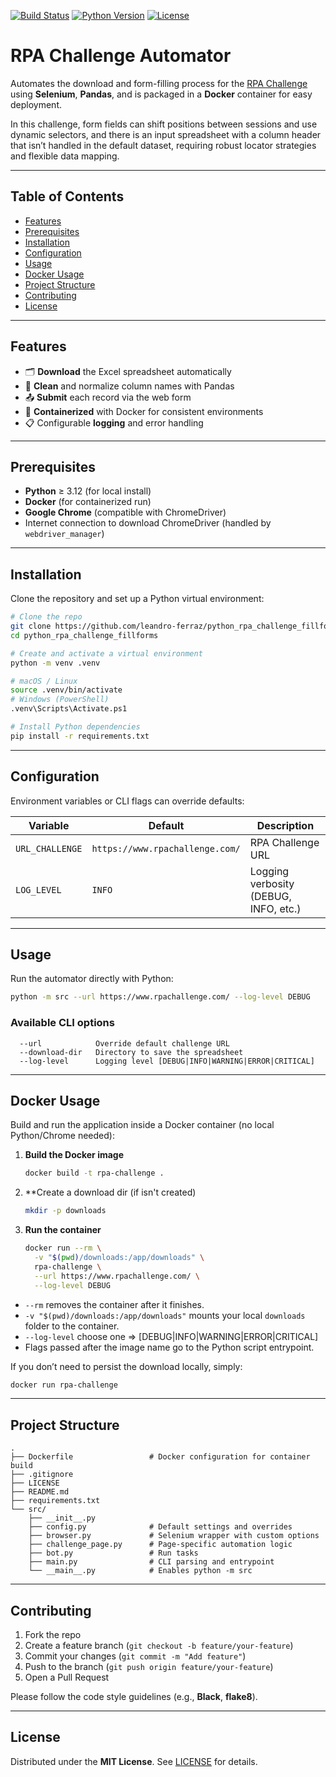 [![Build Status](https://img.shields.io/github/actions/workflow/status/leandro-ferraz/python_rpa_challenge_fillforms/ci.yml?branch=main)](https://github.com/leandro-ferraz/python_rpa_challenge_fillforms/actions)
[![Python Version](https://img.shields.io/badge/python-%3E%3D3.12-blue)](https://www.python.org/)
[![License](https://img.shields.io/github/license/leandro-ferraz/python_rpa_challenge_fillforms)](https://github.com/leandro-ferraz/python_rpa_challenge_fillforms/blob/main/LICENSE)

# RPA Challenge Automator

Automates the download and form-filling process for the [RPA Challenge](https://www.rpachallenge.com/) using **Selenium**, **Pandas**, and is packaged in a **Docker** container for easy deployment.

In this challenge, form fields can shift positions between sessions and use dynamic selectors, and there is an input spreadsheet with a column header that isn’t handled in the default dataset, requiring robust locator strategies and flexible data mapping.

---

## Table of Contents

- [Features](#features)
- [Prerequisites](#prerequisites)
- [Installation](#installation)
- [Configuration](#configuration)
- [Usage](#usage)
- [Docker Usage](#docker-usage)
- [Project Structure](#project-structure)
- [Contributing](#contributing)
- [License](#license)

---

## Features

- 🗂️ **Download** the Excel spreadsheet automatically
- 🔄 **Clean** and normalize column names with Pandas
- 📤 **Submit** each record via the web form
- 🐳 **Containerized** with Docker for consistent environments
- 📋 Configurable **logging** and error handling

---

## Prerequisites

- **Python** ≥ 3.12 (for local install)
- **Docker** (for containerized run)
- **Google Chrome** (compatible with ChromeDriver)
- Internet connection to download ChromeDriver (handled by `webdriver_manager`)

---

## Installation

Clone the repository and set up a Python virtual environment:

```bash
# Clone the repo
git clone https://github.com/leandro-ferraz/python_rpa_challenge_fillforms.git
cd python_rpa_challenge_fillforms

# Create and activate a virtual environment
python -m venv .venv

# macOS / Linux
source .venv/bin/activate
# Windows (PowerShell)
.venv\Scripts\Activate.ps1

# Install Python dependencies
pip install -r requirements.txt
```

---

## Configuration

Environment variables or CLI flags can override defaults:

| Variable        | Default                         | Description                           |
| --------------- | ------------------------------- | ------------------------------------- |
| `URL_CHALLENGE` | `https://www.rpachallenge.com/` | RPA Challenge URL                     |
| `LOG_LEVEL`     | `INFO`                          | Logging verbosity (DEBUG, INFO, etc.) |

---

## Usage

Run the automator directly with Python:

```bash
python -m src --url https://www.rpachallenge.com/ --log-level DEBUG
```

### Available CLI options

```text
  --url            Override default challenge URL  
  --download-dir   Directory to save the spreadsheet  
  --log-level      Logging level [DEBUG|INFO|WARNING|ERROR|CRITICAL]  
```

---

## Docker Usage

Build and run the application inside a Docker container (no local Python/Chrome needed):

1. **Build the Docker image**
   ```bash
   docker build -t rpa-challenge .
   ```
2. **Create a download dir (if isn't created)
   ```bash
   mkdir -p downloads
   ```

2. **Run the container**
   ```bash
   docker run --rm \
     -v "$(pwd)/downloads:/app/downloads" \
     rpa-challenge \
     --url https://www.rpachallenge.com/ \
     --log-level DEBUG
   ```

- `--rm` removes the container after it finishes.  
- `-v "$(pwd)/downloads:/app/downloads"` mounts your local `downloads` folder to the container.  
- `--log-level` choose one => [DEBUG|INFO|WARNING|ERROR|CRITICAL] 
- Flags passed after the image name go to the Python script entrypoint.

If you don’t need to persist the download locally, simply:

```bash
docker run rpa-challenge
```

---

## Project Structure

```
.
├── Dockerfile                 # Docker configuration for container build
├── .gitignore
├── LICENSE
├── README.md
├── requirements.txt
└── src/
    ├── __init__.py
    ├── config.py              # Default settings and overrides
    ├── browser.py             # Selenium wrapper with custom options
    ├── challenge_page.py      # Page-specific automation logic
    ├── bot.py                 # Run tasks
    ├── main.py                # CLI parsing and entrypoint
    └── __main__.py            # Enables python -m src
```

---

## Contributing

1. Fork the repo
2. Create a feature branch (`git checkout -b feature/your-feature`)
3. Commit your changes (`git commit -m "Add feature"`)
4. Push to the branch (`git push origin feature/your-feature`)
5. Open a Pull Request

Please follow the code style guidelines (e.g., **Black**, **flake8**).

---

## License

Distributed under the **MIT License**. See [LICENSE](LICENSE) for details.
